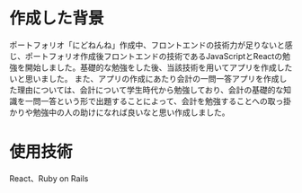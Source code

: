# 作成した背景
ポートフォリオ「にどねんね」作成中、フロントエンドの技術力が足りないと感じ、ポートフォリオ作成後フロントエンドの技術であるJavaScriptとReactの勉強を開始しました。基礎的な勉強をした後、当該技術を用いてアプリを作成したいと思いました。
また、アプリの作成にあたり会計の一問一答アプリを作成した理由については、会計について学生時代から勉強しており、会計の基礎的な知識を一問一答という形で出題することによって、会計を勉強することへの取っ掛かりや勉強中の人の助けになれば良いなと思い作成しました。

# 使用技術
React、Ruby on Rails
